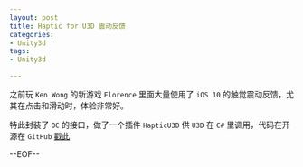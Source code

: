 ```yaml
---
layout: post
title: Haptic for U3D 震动反馈
categories:
- Unity3d
tags:
- Unity3d

---
```


之前玩 `Ken Wong` 的新游戏 `Florence` 里面大量使用了 `iOS 10` 的触觉震动反馈，尤其在点击和滑动时，体验非常好。

特此封装了 `OC` 的接口，做了一个插件 `HapticU3D` 供 `U3D` 在 `C#` 里调用，代码在开源在 `GitHub` [戳此](https://github.com/iMemento/HapticU3D)

--EOF--						